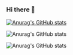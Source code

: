 ### Hi there 👋

[![Anurag's GitHub stats](https://github-readme-stats.vercel.app/api?username=devsfelipesantiago)](https://github.com/devsfelipesantiago/github-readme-stats)

![Anurag's GitHub stats](https://github-readme-stats.vercel.app/api?username=devsfelipesantiago&show_icons=true)

![Anurag's GitHub stats](https://github-readme-stats.vercel.app/api?username=anuraghazra&show_icons=true&theme=tokyonight)






<!--
**devsfelipesantiago/devsfelipesantiago** is a ✨ _special_ ✨ repository because its `README.md` (this file) appears on your GitHub profile.

Here are some ideas to get you started:

- 🔭 I’m currently working on ...
- 🌱 I’m currently learning ...
- 👯 I’m looking to collaborate on ...
- 🤔 I’m looking for help with ...
- 💬 Ask me about ...
- 📫 How to reach me: ...
- 😄 Pronouns: ...
- ⚡ Fun fact: ...
-->
